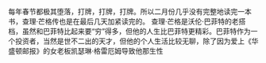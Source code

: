 每年春节都极其堕落，打牌，打牌，打牌。所以二月份几乎没有完整地读完一本书，查理·芒格传也是在最后几天加紧读完的。
查理·芒格是沃伦·巴菲特的老搭档，虽然和巴菲特比起来要“穷”得多，但他的人生比巴菲特更精彩。巴菲特作为一个投资者，当然是世不二出的天才，但他的个人生活比较无聊，除了因为爱上《华盛顿邮报》的女老板凯瑟琳·格雷厄姆导致他那生性
<!--stackedit_data:
eyJoaXN0b3J5IjpbMTQzODA0ODk0NCwxMjEzNTU1MzQ2XX0=
-->